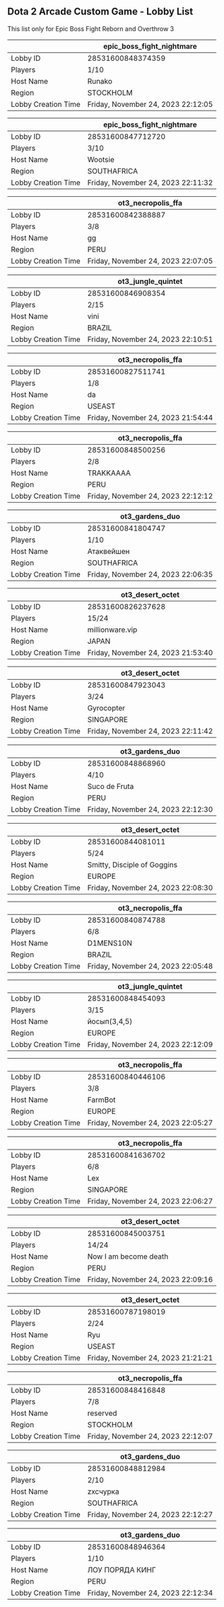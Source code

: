 ## Dota 2 Arcade Custom Game - Lobby List

This list only for Epic Boss Fight Reborn and Overthrow 3

|  | epic_boss_fight_nightmare |
| ------ | ------ |
| Lobby ID | 28531600848374359 |
| Players | 1/10 |
| Host Name | Runako |
| Region | STOCKHOLM |
| Lobby Creation Time | Friday, November 24, 2023 22:12:05 |


|  | epic_boss_fight_nightmare |
| ------ | ------ |
| Lobby ID | 28531600847712720 |
| Players | 3/10 |
| Host Name | Wootsie |
| Region | SOUTHAFRICA |
| Lobby Creation Time | Friday, November 24, 2023 22:11:32 |


|  | ot3_necropolis_ffa |
| ------ | ------ |
| Lobby ID | 28531600842388887 |
| Players | 3/8 |
| Host Name | gg |
| Region | PERU |
| Lobby Creation Time | Friday, November 24, 2023 22:07:05 |


|  | ot3_jungle_quintet |
| ------ | ------ |
| Lobby ID | 28531600846908354 |
| Players | 2/15 |
| Host Name | vini |
| Region | BRAZIL |
| Lobby Creation Time | Friday, November 24, 2023 22:10:51 |


|  | ot3_necropolis_ffa |
| ------ | ------ |
| Lobby ID | 28531600827511741 |
| Players | 1/8 |
| Host Name | da |
| Region | USEAST |
| Lobby Creation Time | Friday, November 24, 2023 21:54:44 |


|  | ot3_necropolis_ffa |
| ------ | ------ |
| Lobby ID | 28531600848500256 |
| Players | 2/8 |
| Host Name | TRAKKAAAA |
| Region | PERU |
| Lobby Creation Time | Friday, November 24, 2023 22:12:12 |


|  | ot3_gardens_duo |
| ------ | ------ |
| Lobby ID | 28531600841804747 |
| Players | 1/10 |
| Host Name | Атаквейшен |
| Region | SOUTHAFRICA |
| Lobby Creation Time | Friday, November 24, 2023 22:06:35 |


|  | ot3_desert_octet |
| ------ | ------ |
| Lobby ID | 28531600826237628 |
| Players | 15/24 |
| Host Name | millionware.vip |
| Region | JAPAN |
| Lobby Creation Time | Friday, November 24, 2023 21:53:40 |


|  | ot3_desert_octet |
| ------ | ------ |
| Lobby ID | 28531600847923043 |
| Players | 3/24 |
| Host Name | Gyrocopter |
| Region | SINGAPORE |
| Lobby Creation Time | Friday, November 24, 2023 22:11:42 |


|  | ot3_gardens_duo |
| ------ | ------ |
| Lobby ID | 28531600848868960 |
| Players | 4/10 |
| Host Name | Suco de Fruta |
| Region | PERU |
| Lobby Creation Time | Friday, November 24, 2023 22:12:30 |


|  | ot3_desert_octet |
| ------ | ------ |
| Lobby ID | 28531600844081011 |
| Players | 5/24 |
| Host Name | Smitty, Disciple of Goggins |
| Region | EUROPE |
| Lobby Creation Time | Friday, November 24, 2023 22:08:30 |


|  | ot3_necropolis_ffa |
| ------ | ------ |
| Lobby ID | 28531600840874788 |
| Players | 6/8 |
| Host Name | D1MENS10N |
| Region | BRAZIL |
| Lobby Creation Time | Friday, November 24, 2023 22:05:48 |


|  | ot3_jungle_quintet |
| ------ | ------ |
| Lobby ID | 28531600848454093 |
| Players | 3/15 |
| Host Name | йосып(3,4,5) |
| Region | EUROPE |
| Lobby Creation Time | Friday, November 24, 2023 22:12:09 |


|  | ot3_necropolis_ffa |
| ------ | ------ |
| Lobby ID | 28531600840446106 |
| Players | 3/8 |
| Host Name | FarmBot |
| Region | EUROPE |
| Lobby Creation Time | Friday, November 24, 2023 22:05:27 |


|  | ot3_necropolis_ffa |
| ------ | ------ |
| Lobby ID | 28531600841636702 |
| Players | 6/8 |
| Host Name | Lex |
| Region | SINGAPORE |
| Lobby Creation Time | Friday, November 24, 2023 22:06:27 |


|  | ot3_desert_octet |
| ------ | ------ |
| Lobby ID | 28531600845003751 |
| Players | 14/24 |
| Host Name | Now I am become death |
| Region | PERU |
| Lobby Creation Time | Friday, November 24, 2023 22:09:16 |


|  | ot3_desert_octet |
| ------ | ------ |
| Lobby ID | 28531600787198019 |
| Players | 2/24 |
| Host Name | Ryu |
| Region | USEAST |
| Lobby Creation Time | Friday, November 24, 2023 21:21:21 |


|  | ot3_necropolis_ffa |
| ------ | ------ |
| Lobby ID | 28531600848416848 |
| Players | 7/8 |
| Host Name | reserved |
| Region | STOCKHOLM |
| Lobby Creation Time | Friday, November 24, 2023 22:12:07 |


|  | ot3_gardens_duo |
| ------ | ------ |
| Lobby ID | 28531600848812984 |
| Players | 2/10 |
| Host Name | zxcчурка |
| Region | SOUTHAFRICA |
| Lobby Creation Time | Friday, November 24, 2023 22:12:27 |


|  | ot3_gardens_duo |
| ------ | ------ |
| Lobby ID | 28531600848946364 |
| Players | 1/10 |
| Host Name | ЛОУ ПОРЯДА КИНГ |
| Region | PERU |
| Lobby Creation Time | Friday, November 24, 2023 22:12:34 |


